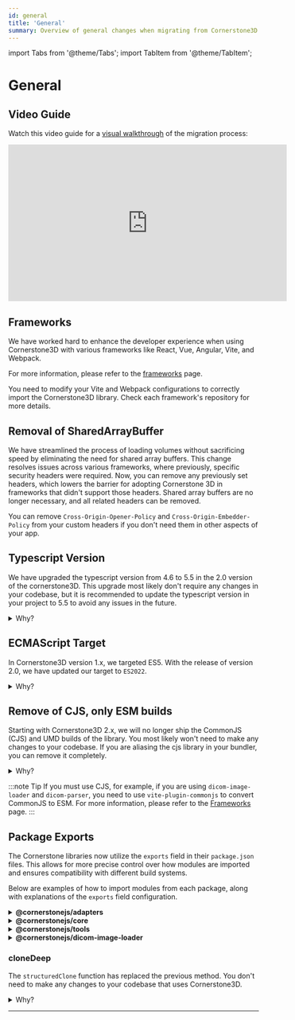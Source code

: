 ```yaml
---
id: general
title: 'General'
summary: Overview of general changes when migrating from Cornerstone3D 1.x to 2.x, including frameworks support, SharedArrayBuffer removal, TypeScript updates, and package exports
---
```


import Tabs from '@theme/Tabs';
import TabItem from '@theme/TabItem';

# General

## Video Guide

Watch this video guide for a [visual walkthrough](https://www.youtube.com/embed/tkQiVLftpuI?si=HbFitXWowvlndI0i) of the migration process:

<iframe
  width="560"
  height="315"
  src="https://www.youtube.com/embed/tkQiVLftpuI?si=HbFitXWowvlndI0i"
  title="YouTube video player"
  frameborder="0"
  loading="lazy"
  allow="accelerometer; autoplay; clipboard-write; encrypted-media; gyroscope; picture-in-picture; web-share"
  referrerpolicy="strict-origin-when-cross-origin"
  allowfullscreen
></iframe>

## Frameworks

We have worked hard to enhance the developer experience when using Cornerstone3D with various frameworks like React, Vue, Angular, Vite, and Webpack.

For more information, please refer to the [frameworks](../../getting-started/vue-angular-react-vite.md) page.

You need to modify your Vite and Webpack configurations to correctly import the Cornerstone3D library. Check each framework's repository for more details.

## Removal of SharedArrayBuffer

We have streamlined the process of loading volumes without sacrificing speed by eliminating the need for shared array buffers. This change resolves issues across various frameworks, where previously, specific security headers were required. Now, you can remove any previously set headers, which lowers the barrier for adopting Cornerstone 3D in frameworks that didn't support those headers. Shared array buffers are no longer necessary, and all related headers can be removed.

You can remove `Cross-Origin-Opener-Policy` and `Cross-Origin-Embedder-Policy` from your custom headers if you don't need them in other
aspects of your app.

## Typescript Version

We have upgraded the typescript version from 4.6 to 5.5 in the 2.0 version of the cornerstone3D.
This upgrade most likely don't require any changes in your codebase, but it is recommended to update the typescript version in your project to 5.5
to avoid any issues in the future.

<details>
<summary>Why?</summary>

The upgrade to TypeScript 5.4 allows us to leverage the latest features and improvements offered by the TypeScript standard. You can read more about it here: https://devblogs.microsoft.com/typescript/announcing-typescript-5-5/

</details>

## ECMAScript Target

In Cornerstone3D version 1.x, we targeted ES5. With the release of version 2.0, we have updated our target to `ES2022`.

<details>
<summary>Why?</summary>

It will result in a smaller bundle size and improved performance. There is a good chance that your setup already supports ES2022:

https://compat-table.github.io/compat-table/es2016plus/

</details>

## Remove of CJS, only ESM builds

Starting with Cornerstone3D 2.x, we will no longer ship the CommonJS (CJS) and UMD builds of the library. You most likely won't need to make any changes to your codebase. If you are aliasing the cjs library in your bundler, you can remove it completely.

<details>
<summary>Why?</summary>
Both Node.js and modern browsers now support ECMAScript Modules (ESM) by default.
</details>

:::note Tip
If you must use CJS, for example, if you are using `dicom-image-loader` and `dicom-parser`, you need to use `vite-plugin-commonjs` to convert CommonJS to ESM. For more information, please refer to the [Frameworks](../../getting-started/vue-angular-react-vite.md) page.
:::

## Package Exports

The Cornerstone libraries now utilize the `exports` field in their `package.json` files. This allows for more precise control over how modules are imported and ensures compatibility with different build systems.

Below are examples of how to import modules from each package, along with explanations of the `exports` field configuration.

<details>
<summary><b>@cornerstonejs/adapters</b></summary>

```json
{
  "exports": {
    ".": {
      "import": "./dist/esm/index.js",
      "types": "./dist/esm/index.d.ts"
    },
    "./cornerstone": {
      "import": "./dist/esm/adapters/Cornerstone/index.js",
      "types": "./dist/esm/adapters/Cornerstone/index.d.ts"
    },
    "./cornerstone/*": {
      "import": "./dist/esm/adapters/Cornerstone/*.js",
      "types": "./dist/esm/adapters/Cornerstone/*.d.ts"
    },
    "./cornerstone3D": {
      "import": "./dist/esm/adapters/Cornerstone3D/index.js",
      "types": "./dist/esm/adapters/Cornerstone3D/index.d.ts"
    },
    "./cornerstone3D/*": {
      "import": "./dist/esm/adapters/Cornerstone3D/*.js",
      "types": "./dist/esm/adapters/Cornerstone3D/*.d.ts"
    },
    "./enums": {
      "import": "./dist/esm/adapters/enums/index.js",
      "types": "./dist/esm/adapters/enums/index.d.ts"
    }
    // ... other exports
  }
}
```

**Import Examples:**

```js
import * as cornerstoneAdapters from '@cornerstonejs/adapters'; // Imports the main entry point
import * as cornerstoneAdapter from '@cornerstonejs/adapters/cornerstone'; // Imports the Cornerstone adapter
import { someModule } from '@cornerstonejs/adapters/cornerstone/someModule'; // Imports a specific module from the Cornerstone adapter
import * as cornerstone3DAdapter from '@cornerstonejs/adapters/cornerstone3D'; // Imports the Cornerstone3D adapter
// ... other imports
```

</details>

<details>
<summary><b>@cornerstonejs/core</b></summary>

```json
{
  "exports": {
    ".": {
      "import": "./dist/esm/index.js",
      "types": "./dist/esm/index.d.ts"
    },
    "./utilities": {
      // Subpath export
      "import": "./dist/esm/utilities/index.js",
      "types": "./dist/esm/utilities/index.d.ts"
    },
    "./utilities/*": {
      // Wildcard subpath export
      "import": "./dist/esm/utilities/*.js",
      "types": "./dist/esm/utilities/*.d.ts"
    }
    // ... other exports
  }
}
```

**Import Examples:**

```js
import * as cornerstoneCore from '@cornerstonejs/core'; // Imports the main entry point
import * as utilities from '@cornerstonejs/core/utilities'; // Imports the utilities module
import { someUtility } from '@cornerstonejs/core/utilities/someUtility'; // Imports a specific utility
// ... other imports
```

</details>

<details>
<summary><b>@cornerstonejs/tools</b></summary>

```json
{
  "exports": {
    ".": {
      "import": "./dist/esm/index.js",
      "types": "./dist/esm/index.d.ts"
    },
    "./tools": {
      // Subpath export for tools
      "import": "./dist/esm/tools/index.js",
      "types": "./dist/esm/tools/index.d.ts"
    },
    "./tools/*": {
      // Wildcard subpath export for tools
      "import": "./dist/esm/tools/*.js",
      "types": "./dist/esm/tools/*.d.ts"
    }
    // ... other exports
  }
}
```

**Import Examples:**

```js
import * as cornerstoneTools from '@cornerstonejs/tools'; // Imports the main entry point
import * as tools from '@cornerstonejs/tools/tools'; // Imports the tools module
import { someTool } from '@cornerstonejs/tools/tools/someTool'; // Imports a specific tool
// ... other imports
```

</details>

<details>
<summary><b>@cornerstonejs/dicom-image-loader</b></summary>

```json
{
  "exports": {
    ".": {
      "import": "./dist/esm/index.js",
      "types": "./dist/esm/index.d.ts"
    },
    "./imageLoader": {
      // Subpath export for the image loader
      "import": "./dist/esm/imageLoader/index.js",
      "types": "./dist/esm/imageLoader/index.d.ts"
    }
    // ... other exports
  }
}
```

**Import Examples:**

```js
import * as dicomImageLoader from '@cornerstonejs/dicom-image-loader'; // Imports the main entry point
import * as imageLoader from '@cornerstonejs/dicom-image-loader/imageLoader'; // Imports the imageLoader module specifically
// ... other imports
```

</details>

### cloneDeep

The `structuredClone` function has replaced the previous method. You don't need to make any changes to your codebase that uses Cornerstone3D.

<details>
<summary>Why?</summary>
Why to depend on a third-party library when we can use the native browser API?

</details>

---

## <!-- //////////////////////////////////////// //////////////////// //////////////////// //////////////////// ////////////////////   -->
